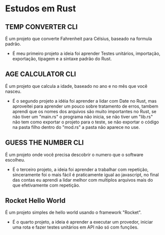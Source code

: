 # Estudos em Rust

## TEMP CONVERTER CLI

É um projeto que converte Fahrenheit para Célsius, baseado na formula padrão.

- É meu primeiro projeto a ideia foi aprender Testes unitários, importação, exportação, tipagem e a sintaxe padrão do Rust.

## AGE CALCULATOR CLI

É um projeto que calcula a idade, baseado no ano e no mês que você nasceu.

- É o segundo projeto a idéia foi aprender a lidar com Date no Rust, mas aproveitei para aprender um pouco sobre tratamento de erros, tambem aprendi que os nomes dos arquivos são muito importantes no Rust, se não tiver um "main.rs" o programa não inicia, se não tiver um "lib.rs" não tem como exportar o projeto para o teste, se não exportar o código na pasta filho dentro do "mod.rs" a pasta não aparece no use.

## GUESS THE NUMBER CLI

É um projeto onde você precisa descobrir o numero que o software escolheu.

- É o terceiro projeto, a ideia foi aprender a trabalhar com repetição, sinceramente foi o mais fácil é praticamente igual ao javascript, no final das contas eu aprendi a lidar melhor com multiplos arquivos mais do que efetivamente com repetição.

## Rocket Hello World

É um projeto simples de hello world usando o framework "Rocket".

- É o quarto projeto, a ideia é aprender a executar um provedor, iniciar uma rota e fazer testes unitários em API não só com funções.